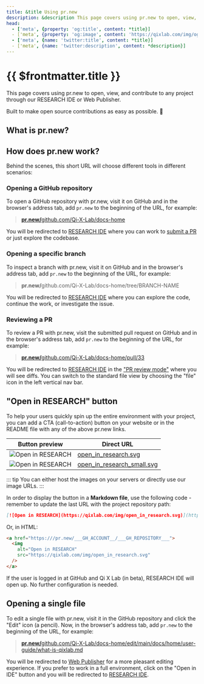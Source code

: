 ```yaml
---
title: &title Using pr.new
description: &description This page covers using pr.new to open, view, and contribute to any project through our RESEARCH IDE or Web Publisher.
head:
  - ['meta', {property: 'og:title', content: *title}] 
  - ['meta', {property: 'og:image', content: 'https://qixlab.com/img/og/using-pr_new.png'}]
  - ['meta', {name: 'twitter:title', content: *title}]
  - ['meta', {name: 'twitter:description', content: *description}]
---
```


# {{ $frontmatter.title }}

This page covers using pr.new to open, view, and contribute to any project through our RESEARCH IDE or Web Publisher.

Built to make open source contributions as easy as possible. 🥰

## What is pr.new?

<!--@include: ./parts/pr-new.md-->

## How does pr.new work?

Behind the scenes, this short URL will choose different tools in different scenarios:

<!-- TODO: graph -->

### Opening a GitHub repository

To open a GitHub repository with pr.new, visit it on GitHub and in the browser's address tab, add `pr.new` to the beginning of the URL, for example:

> <a href="https://pr.new/github.com/Qi-X-Lab/docs-home" target="_blank" rel="noopener noreferrer"><b>pr.new/</b>github.com/Qi-X-Lab/docs-home</a>

You will be redirected to [RESEARCH IDE](./working-in-research-ide) where you can work to [submit a PR](./working-in-research-ide#submitting-a-pr) or just explore the codebase.

### Opening a specific branch

To inspect a branch with pr.new, visit it on GitHub and in the browser's address tab, add `pr.new` to the beginning of the URL, for example:

> <b>pr.new/</b>github.com/Qi-X-Lab/docs-home/tree/BRANCH-NAME

You will be redirected to [RESEARCH IDE](./working-in-research-ide) where you can explore the code, continue the work, or investigate the issue.

### Reviewing a PR

To review a PR with pr.new, visit the submitted pull request on GitHub and in the browser's address tab, add `pr.new` to the beginning of the URL, for example:

> <a href="https://pr.new/github.com/Qi-X-Lab/docs-home/pull/33" target="_blank" rel="noopener noreferrer"><b>pr.new/</b>github.com/Qi-X-Lab/docs-home/pull/33</a>

You will be redirected to [RESEARCH IDE](./working-in-research-ide) in the ["PR review mode"](./working-in-research-ide#reviewing-a-pr-with-research-ide) where you will see diffs. You can switch to the standard file view by choosing the "file" icon in the left vertical nav bar.

## "Open in RESEARCH" button

To help your users quickly spin up the entire environment with your project, you can add a CTA (call-to-action) button on your website or in the README file with any of the above pr.new links.

| Button preview | Direct URL |
| --- | --- |
| <img alt="Open in RESEARCH" src="/img/open_in_research.svg" /> | <a href="/img/open_in_research.svg" target="_blank">open_in_research.svg</a> |
| <img alt="Open in RESEARCH" src="/img/open_in_research_small.svg" /> | <a href="/img/open_in_research_small.svg" target="_blank">open_in_research_small.svg</a> |

::: tip
You can either host the images on your servers or directly use our image URLs.
:::

In order to display the button in a **Markdown file**, use the following code - remember to update the last URL with the project repository path:

```md
[![Open in RESEARCH](https://qixlab.com/img/open_in_research.svg)](https:///pr.new/___GH_ACCOUNT__/___GH_REPOSITORY___)
```

Or, in HTML:

```html
<a href="https:///pr.new/___GH_ACCOUNT__/___GH_REPOSITORY___">
  <img
    alt="Open in RESEARCH"
    src="https://qixlab.com/img/open_in_research.svg"
  />
</a>
```

If the user is logged in at GitHub and Qi X Lab (in beta), RESEARCH IDE will open up. No further configuration is needed.

## Opening a single file

To edit a single file with pr.new, visit it in the GitHub repository and click the "Edit" icon (a pencil). Now, in the browser's address tab, add `pr.new` to the beginning of the URL, for example:

> <a href="https://pr.new/github.com/Qi-X-Lab/docs-home/edit/main/docs/home/user-guide/what-is-qixlab.md" target="_blank" rel="noopener noreferrer"><b>pr.new/</b>github.com/Qi-X-Lab/docs-home/edit/main/docs/home/user-guide/what-is-qixlab.md</a>

You will be redirected to [Web Publisher](./content-updates-with-web-publisher) for a more pleasant editing experience. If you prefer to work in a full environment, click on the "Open in IDE" button and you will be redirected to [RESEARCH IDE](./working-in-research-ide).
